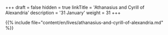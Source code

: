 +++
draft = false
hidden = true
linkTitle = 'Athanasius and Cyrill of Alexandria'
description = '31 January'
weight = 31
+++

{{% include file="content/en/lives/athanasius-and-cyrill-of-alexandria.md" %}}
